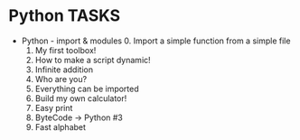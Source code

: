 # Python TASKS
- Python - import & modules
	0. Import a simple function from a simple file
	1. My first toolbox!
	2. How to make a script dynamic!
	3. Infinite addition
	4. Who are you?	
	5. Everything can be imported	
	6. Build my own calculator!
	7. Easy print	
	8. ByteCode -> Python #3
	9. Fast alphabet
